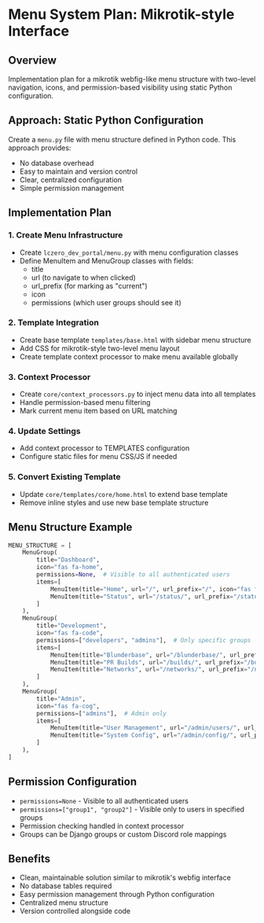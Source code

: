 # Menu System Plan: Mikrotik-style Interface

## Overview
Implementation plan for a mikrotik webfig-like menu structure with two-level navigation, icons, and permission-based visibility using static Python configuration.

## Approach: Static Python Configuration

Create a `menu.py` file with menu structure defined in Python code. This approach provides:
- No database overhead
- Easy to maintain and version control
- Clear, centralized configuration
- Simple permission management

## Implementation Plan

### 1. Create Menu Infrastructure
- Create `lczero_dev_portal/menu.py` with menu configuration classes
- Define MenuItem and MenuGroup classes with fields:
  - title
  - url (to navigate to when clicked)
  - url_prefix (for marking as "current")
  - icon
  - permissions (which user groups should see it)

### 2. Template Integration  
- Create base template `templates/base.html` with sidebar menu structure
- Add CSS for mikrotik-style two-level menu layout
- Create template context processor to make menu available globally

### 3. Context Processor
- Create `core/context_processors.py` to inject menu data into all templates
- Handle permission-based menu filtering
- Mark current menu item based on URL matching

### 4. Update Settings
- Add context processor to TEMPLATES configuration
- Configure static files for menu CSS/JS if needed

### 5. Convert Existing Template
- Update `core/templates/core/home.html` to extend base template
- Remove inline styles and use new base template structure

## Menu Structure Example

```python
MENU_STRUCTURE = [
    MenuGroup(
        title="Dashboard",
        icon="fas fa-home",
        permissions=None,  # Visible to all authenticated users
        items=[
            MenuItem(title="Home", url="/", url_prefix="/", icon="fas fa-home"),
            MenuItem(title="Status", url="/status/", url_prefix="/status", icon="fas fa-info-circle"),
        ]
    ),
    MenuGroup(
        title="Development",
        icon="fas fa-code",
        permissions=["developers", "admins"],  # Only specific groups
        items=[
            MenuItem(title="Blunderbase", url="/blunderbase/", url_prefix="/blunderbase", icon="fas fa-chess"),
            MenuItem(title="PR Builds", url="/builds/", url_prefix="/builds", icon="fas fa-hammer"),
            MenuItem(title="Networks", url="/networks/", url_prefix="/networks", icon="fas fa-network-wired"),
        ]
    ),
    MenuGroup(
        title="Admin",
        icon="fas fa-cog",
        permissions=["admins"],  # Admin only
        items=[
            MenuItem(title="User Management", url="/admin/users/", url_prefix="/admin/users", icon="fas fa-users"),
            MenuItem(title="System Config", url="/admin/config/", url_prefix="/admin/config", icon="fas fa-wrench"),
        ]
    ),
]
```

## Permission Configuration
- `permissions=None` - Visible to all authenticated users
- `permissions=["group1", "group2"]` - Visible only to users in specified groups
- Permission checking handled in context processor
- Groups can be Django groups or custom Discord role mappings

## Benefits
- Clean, maintainable solution similar to mikrotik's webfig interface
- No database tables required
- Easy permission management through Python configuration
- Centralized menu structure
- Version controlled alongside code